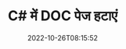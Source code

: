 ---
############################# Static ############################
layout: "auto-gen-merger"
date: 2022-10-26T08:15:52
draft: false
otherformats: docm docx dot dotm dotx epub html mht mhtml odp ods odt one otp ott pdf

############################# Head ############################
head_title: "C# में DOC पेज हटाएं"
head_description: "दस्तावेज़ विलय API का उपयोग करके पृष्ठ क्रम को उलट कर C# में DOC फ़ाइल से एकल पृष्ठ या पृष्ठों के संग्रह को निकालें या हटाएं।"

############################# Header ############################
title: "C# में DOC पेज हटाएं"
description: "{{उत्पादनाम}} कोड की कुछ पंक्तियों वाले DOC पृष्ठ हटाएं।"
bg_image: "https://cms.admin.containerize.com/templates/aspose/App_Themes/V3/images/bg/header1.png"
bg_overlay: false
button:
    enable: true
    icon: "fas fa-arrow-down"
    label: "नि: शुल्क परीक्षण डाउनलोड करें"
    link: "https://downloads.groupdocs.com/merger/net"

############################# SubMenu ############################
submenu:
    enable: true

    left:
        img_alt: "GroupDocs.Merger for .NET"
        image: "https://cms.admin.containerize.com/templates/groupdocs/images/product-logos/90x90-noborder/groupdocs-merger-net.png"
        product: "GroupDocs.Merger"
        platform: ".NET"

    middle:
        button:

            # button loop
            - link: "https://apireference.groupdocs.com/merger/net"
              text: "एपीआई संदर्भ"

            # button loop
            - link: "https://github.com/groupdocs-merger"
              text: "कोड उदाहरण"

            # button loop
            - link: "https://products.groupdocs.app/merger/family"
              text: "लाइव डेमो"

            # button loop
            - link: "https://purchase.groupdocs.com/pricing/merger/net"
              text: "मूल्य निर्धारण"

    right:
        link_download: "https://downloads.groupdocs.com/merger"
        link_learn: "https://docs.groupdocs.com/merger/net"
        link_buy: "https://purchase.groupdocs.com"

############################# About ############################
about:
    enable: true
    title: "GroupDocs.Merger for .NET API के बारे में"
    content: |
        [GroupDocs.Merger for .NET](/hi/merger/net/) PDF, Microsoft Office (Word, Excel, PowerPoint) सहित दस्तावेज़ स्वरूपों की एक विस्तृत श्रृंखला के बीच सुरक्षित रूप से मर्ज और विभाजित करने का एक सरल समाधान प्रदान करता है , OneNote), OpenDocument, HTML, चित्र और कई अन्य .NET अनुप्रयोगों के भीतर। कोड की केवल कुछ पंक्तियों को जोड़कर, कई दस्तावेज़ संचालन करें जैसे कि दस्तावेज़ों के भीतर पृष्ठों के उन्मुखीकरण को स्थानांतरित करना, हटाना, घुमाना, स्वैप करना, निकालना या बदलना। दस्तावेज़ मर्ज करने वाला एपीआई पृष्ठ पर दस्तावेज़ संरचना, स्वरूपण और सामग्री का विश्लेषण करने के लिए छवि के रूप में दस्तावेज़ पृष्ठों का पूर्वावलोकन करने का भी समर्थन करता है।
        
        GroupDocs.Merger API कॉर्पोरेट समाधानों के लिए एक सही विकल्प है जिसके लिए फ़ाइल पृष्ठ हटाने की सुविधाओं की आवश्यकता होती है। ये एपीआई .NET Framework, .NET Standard, .NET Core, Mono सहित सभी प्रमुख ऑपरेटिंग सिस्टम और प्लेटफॉर्म पर अच्छी तरह से समर्थित हैं।

############################# Steps ############################
steps:
    enable: true
    title_left: ".NET में DOC फ़ाइल पेज हटाएं"
    content_left: |
        [GroupDocs.Merger for .NET](/hi/merger/net/) डेवलपर्स के लिए C# डेवलपर्स के लिए एक DOC के भीतर एक या कई विशेष पेज हटाना आसान बनाता है। कुछ आसान चरणों को लागू करके फ़ाइल।
        
        * हटाने के लिए पृष्ठ संख्या के साथ **निकालें विकल्प** प्रारंभ करें।
        * **विलय** का नया उदाहरण बनाएं और स्रोत दस्तावेज़ पथ को कंस्ट्रक्टर पैरामीटर के रूप में पास करें।
        * **RemovePages** पर कॉल करें और **RemoveOptions** ऑब्जेक्ट पास करें।
        * **सहेजें** पर कॉल करें और परिणामी दस्तावेज़ को सहेजने के लिए फ़ाइल पथ निर्दिष्ट करें।

    title_right: "सिस्टम आवश्यकताएं"
    content_right: |
        GroupDocs.Merger for .NET API सभी प्रमुख प्लेटफॉर्म और ऑपरेटिंग सिस्टम पर समर्थित हैं। नीचे दिए गए कोड को निष्पादित करने से पहले, कृपया सुनिश्चित करें कि आपके सिस्टम पर निम्नलिखित पूर्वापेक्षाएँ स्थापित हैं।

        * ऑपरेटिंग सिस्टम: माइक्रोसॉफ्ट विंडोज, लिनक्स, मैकओएस
        * विकास परिवेश: Visual Studio, Xamarin, MonoDevelop
        * फ़्रेमवर्क: .NET Framework, .NET Standard, .NET Core, Mono
        * [NuGet](https://www.nuget.org/packages/groupdocs.merger) से GroupDocs.Merger for .NET का नवीनतम संस्करण डाउनलोड करें
         
    code: |
     {{% merger/additional-styles %}}
     {{< merger/code-merger title="C# उदाहरण कोड का उपयोग करके DOC फ़ाइल पृष्ठों को कैसे निकालें">}}

        ```csharp    
        // GroupDocs.Merger API का उपयोग करके DOC फ़ाइल पृष्ठ निकालें
        // चयनित पृष्ठ संख्याओं के साथ RemoveOptions वर्ग प्रारंभ करें
        RemoveOptions removeOptions = new RemoveOptions(new int[] { 3, 6 });

        // इनपुट DOC दस्तावेज़ के साथ त्वरित विलय
        using (Merger merger = new Merger("input.doc"))
          {
            // RemovePages विधि को कॉल करें और उस पर RemoveOptions ऑब्जेक्ट पास करें
            merger.RemovePages(removeOptions);
    
            // सहेजें विधि को कॉल करें और आउटपुट दस्तावेज़ को सहेजने के लिए वांछित फ़ाइल पथ पास करें
            merger.Save("output.doc");
          }
        ```
     {{< /merger/code-merger >}}

############################# Demos ############################
demos:
    enable: true
    title: "लाइव डेमो - DOC पेज ऑनलाइन हटाएं"
    content: |
       [GroupDocs.Merger Live Demos](https://products.groupdocs.app/splitter/remove-pages/doc) वेबसाइट पर जाकर अभी DOC फ़ाइल पेज हटाएं।
       लाइव डेमो के निम्नलिखित लाभ हैं।
        
############################# About Formats ############################
about_formats:
    enable: true

############################# More Formats ############################
more_formats:
    enable: true
    title: "अन्य दस्तावेज़ स्वरूपों से पृष्ठ निकालें"
    content: |
        फ़ाइल स्वरूपों और छवियों के लिए .NET दस्तावेज़ विलय और विभाजित API। नीचे बताए गए कुछ लोकप्रिय फ़ाइल स्वरूपों को हटा दें।

############################# Back to top ###############################
back_to_top:
    enable: true
---